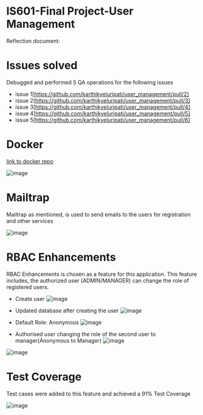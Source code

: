 # IS601-Final Project-User Management 

Reflection document:

# Issues solved
Debugged and performed 5 QA operations for the following issues

- issue 1[https://github.com/karthikyeluripati/user_management/pull/2] 
- issue 2[https://github.com/karthikyeluripati/user_management/pull/3]
- issue 3[https://github.com/karthikyeluripati/user_management/pull/4]
- issue 4[https://github.com/karthikyeluripati/user_management/pull/5]
- issue 5[https://github.com/karthikyeluripati/user_management/pull/6]

# Docker 
[link to docker repo](https://hub.docker.com/repository/docker/karthikysvk/user_management/general)

![image](https://github.com/karthikyeluripati/user_management/assets/64483756/378fe49c-b61b-419b-9195-4005e8f9003f)

# Mailtrap

Mailtrap as mentioned, is used to send emails to the users for registration and other services

![image](https://github.com/karthikyeluripati/user_management/assets/64483756/edbbd579-63af-4c62-90ea-ba076cdbde1c)

# RBAC Enhancements 

RBAC Enhancements is chosen as a feature for this application. This feature includes, the authorized user (ADMIN/MANAGER) can change the role of registered users.

- Create user
![image](https://github.com/karthikyeluripati/user_management/assets/64483756/3418c85d-21b2-44f5-9dd7-590cec9dc912)

- Updated database after creating the user
![image](https://github.com/karthikyeluripati/user_management/assets/64483756/f7b60046-71c8-4b0e-84dd-183b98417736)

- Default Role: Anonymous
![image](https://github.com/karthikyeluripati/user_management/assets/64483756/a9b6e835-2b7c-40b1-9876-d57ea8a48fe9)

- Authorised user changing the role of the second user to manager(Anonymous to Manager)
![image](https://github.com/karthikyeluripati/user_management/assets/64483756/876f6457-7590-46dc-8e5e-44417436309a)

![image](https://github.com/karthikyeluripati/user_management/assets/64483756/75a06f57-804d-4de3-9c44-985b09c72cd1)

# Test Coverage

Test cases were added to this feature and achieved a 91% Test Coverage

![image](https://github.com/karthikyeluripati/user_management/assets/64483756/0c2e64cc-69a9-4eee-9da8-e63b6ebf93f0)

